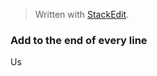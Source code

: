 
> Written with [StackEdit](https://stackedit.io/).

### Add to the end of every line

Us
<!--stackedit_data:
eyJoaXN0b3J5IjpbLTU3ODI0OTE1NV19
-->